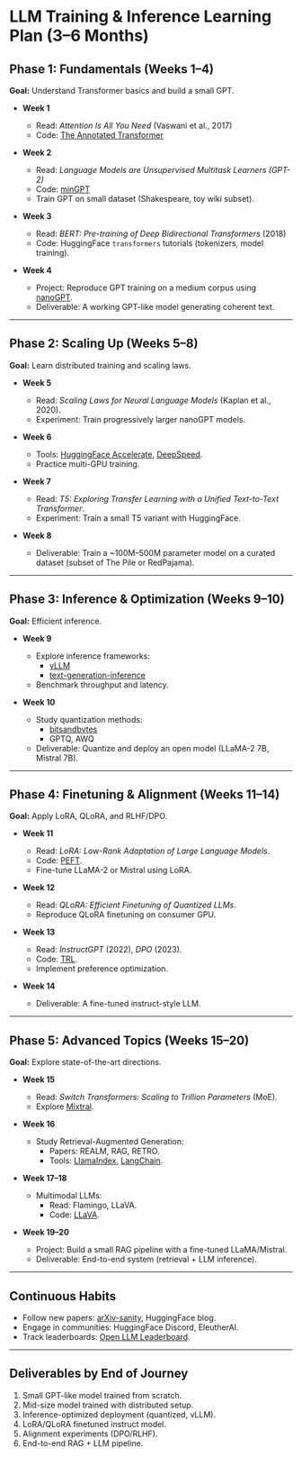 # LLM Training & Inference Learning Plan (3–6 Months)

## Phase 1: Fundamentals (Weeks 1–4)
**Goal:** Understand Transformer basics and build a small GPT.

- **Week 1**
  - Read: *Attention Is All You Need* (Vaswani et al., 2017)
  - Code: [The Annotated Transformer](https://nlp.seas.harvard.edu/2018/04/03/attention.html)

- **Week 2**
  - Read: *Language Models are Unsupervised Multitask Learners (GPT-2)*  
  - Code: [minGPT](https://github.com/karpathy/minGPT)
  - Train GPT on small dataset (Shakespeare, toy wiki subset).

- **Week 3**
  - Read: *BERT: Pre-training of Deep Bidirectional Transformers* (2018)
  - Code: HuggingFace `transformers` tutorials (tokenizers, model training).

- **Week 4**
  - Project: Reproduce GPT training on a medium corpus using [nanoGPT](https://github.com/karpathy/nanoGPT).
  - Deliverable: A working GPT-like model generating coherent text.

---

## Phase 2: Scaling Up (Weeks 5–8)
**Goal:** Learn distributed training and scaling laws.

- **Week 5**
  - Read: *Scaling Laws for Neural Language Models* (Kaplan et al., 2020).
  - Experiment: Train progressively larger nanoGPT models.

- **Week 6**
  - Tools: [HuggingFace Accelerate](https://github.com/huggingface/accelerate), [DeepSpeed](https://github.com/microsoft/DeepSpeed).
  - Practice multi-GPU training.

- **Week 7**
  - Read: *T5: Exploring Transfer Learning with a Unified Text-to-Text Transformer*.
  - Experiment: Train a small T5 variant with HuggingFace.

- **Week 8**
  - Deliverable: Train a ~100M–500M parameter model on a curated dataset (subset of The Pile or RedPajama).

---

## Phase 3: Inference & Optimization (Weeks 9–10)
**Goal:** Efficient inference.

- **Week 9**
  - Explore inference frameworks:
    - [vLLM](https://github.com/vllm-project/vllm)
    - [text-generation-inference](https://github.com/huggingface/text-generation-inference)
  - Benchmark throughput and latency.

- **Week 10**
  - Study quantization methods:
    - [bitsandbytes](https://github.com/TimDettmers/bitsandbytes)
    - GPTQ, AWQ
  - Deliverable: Quantize and deploy an open model (LLaMA-2 7B, Mistral 7B).

---

## Phase 4: Finetuning & Alignment (Weeks 11–14)
**Goal:** Apply LoRA, QLoRA, and RLHF/DPO.

- **Week 11**
  - Read: *LoRA: Low-Rank Adaptation of Large Language Models*.
  - Code: [PEFT](https://github.com/huggingface/peft).
  - Fine-tune LLaMA-2 or Mistral using LoRA.

- **Week 12**
  - Read: *QLoRA: Efficient Finetuning of Quantized LLMs*.
  - Reproduce QLoRA finetuning on consumer GPU.

- **Week 13**
  - Read: *InstructGPT* (2022), *DPO* (2023).
  - Code: [TRL](https://github.com/huggingface/trl).
  - Implement preference optimization.

- **Week 14**
  - Deliverable: A fine-tuned instruct-style LLM.

---

## Phase 5: Advanced Topics (Weeks 15–20)
**Goal:** Explore state-of-the-art directions.

- **Week 15**
  - Read: *Switch Transformers: Scaling to Trillion Parameters* (MoE).
  - Explore [Mixtral](https://mistral.ai).

- **Week 16**
  - Study Retrieval-Augmented Generation:
    - Papers: REALM, RAG, RETRO.
    - Tools: [LlamaIndex](https://github.com/jerryjliu/llama_index), [LangChain](https://github.com/hwchase17/langchain).

- **Week 17–18**
  - Multimodal LLMs:
    - Read: Flamingo, LLaVA.
    - Code: [LLaVA](https://github.com/haotian-liu/LLaVA).

- **Week 19–20**
  - Project: Build a small RAG pipeline with a fine-tuned LLaMA/Mistral.
  - Deliverable: End-to-end system (retrieval + LLM inference).

---

## Continuous Habits
- Follow new papers: [arXiv-sanity](https://arxiv-sanity-lite.com/), HuggingFace blog.
- Engage in communities: HuggingFace Discord, EleutherAI.
- Track leaderboards: [Open LLM Leaderboard](https://huggingface.co/leaderboards).

---

## Deliverables by End of Journey
1. Small GPT-like model trained from scratch.
2. Mid-size model trained with distributed setup.
3. Inference-optimized deployment (quantized, vLLM).
4. LoRA/QLoRA finetuned instruct model.
5. Alignment experiments (DPO/RLHF).
6. End-to-end RAG + LLM pipeline.
